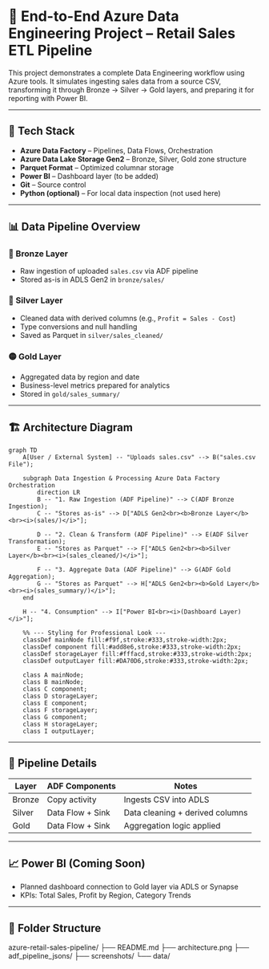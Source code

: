 # 🚀 End-to-End Azure Data Engineering Project – Retail Sales ETL Pipeline

This project demonstrates a complete Data Engineering workflow using Azure tools. It simulates ingesting sales data from a source CSV, transforming it through Bronze → Silver → Gold layers, and preparing it for reporting with Power BI.

---

## 🧰 Tech Stack

- **Azure Data Factory** – Pipelines, Data Flows, Orchestration
- **Azure Data Lake Storage Gen2** – Bronze, Silver, Gold zone structure
- **Parquet Format** – Optimized columnar storage
- **Power BI** – Dashboard layer (to be added)
- **Git** – Source control
- **Python (optional)** – For local data inspection (not used here)

---

## 📊 Data Pipeline Overview

### 🔹 Bronze Layer
- Raw ingestion of uploaded `sales.csv` via ADF pipeline
- Stored as-is in ADLS Gen2 in `bronze/sales/`

### 🔸 Silver Layer
- Cleaned data with derived columns (e.g., `Profit = Sales - Cost`)
- Type conversions and null handling
- Saved as Parquet in `silver/sales_cleaned/`

### 🟡 Gold Layer
- Aggregated data by region and date
- Business-level metrics prepared for analytics
- Stored in `gold/sales_summary/`

---

## 🏗️ Architecture Diagram
```mermaid
graph TD
    A[User / External System] -- "Uploads sales.csv" --> B("sales.csv File");

    subgraph Data Ingestion & Processing Azure Data Factory Orchestration
        direction LR
        B -- "1. Raw Ingestion (ADF Pipeline)" --> C(ADF Bronze Ingestion);
        C -- "Stores as-is" --> D["ADLS Gen2<br><b>Bronze Layer</b><br><i>(sales/)</i>"];

        D -- "2. Clean & Transform (ADF Pipeline)" --> E(ADF Silver Transformation);
        E -- "Stores as Parquet" --> F["ADLS Gen2<br><b>Silver Layer</b><br><i>(sales_cleaned/)</i>"];

        F -- "3. Aggregate Data (ADF Pipeline)" --> G(ADF Gold Aggregation);
        G -- "Stores as Parquet" --> H["ADLS Gen2<br><b>Gold Layer</b><br><i>(sales_summary/)</i>"];
    end

    H -- "4. Consumption" --> I["Power BI<br><i>(Dashboard Layer)</i>"];

    %% --- Styling for Professional Look ---
    classDef mainNode fill:#f9f,stroke:#333,stroke-width:2px;
    classDef component fill:#add8e6,stroke:#333,stroke-width:2px;
    classDef storageLayer fill:#fffacd,stroke:#333,stroke-width:2px;
    classDef outputLayer fill:#DA70D6,stroke:#333,stroke-width:2px;

    class A mainNode;
    class B mainNode;
    class C component;
    class D storageLayer;
    class E component;
    class F storageLayer;
    class G component;
    class H storageLayer;
    class I outputLayer;
```
---

## 🔁 Pipeline Details

| Layer  | ADF Components        | Notes                           |
|--------|-----------------------|----------------------------------|
| Bronze | Copy activity         | Ingests CSV into ADLS            |
| Silver | Data Flow + Sink      | Data cleaning + derived columns  |
| Gold   | Data Flow + Sink      | Aggregation logic applied        |

---

## 📈 Power BI (Coming Soon)
- Planned dashboard connection to Gold layer via ADLS or Synapse
- KPIs: Total Sales, Profit by Region, Category Trends

---

## 📂 Folder Structure

azure-retail-sales-pipeline/
├── README.md
├── architecture.png
├── adf_pipeline_jsons/
├── screenshots/
└── data/

